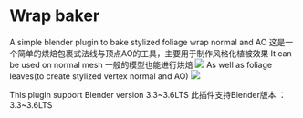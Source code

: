 # Wrap baker
A simple blender plugin to bake stylized foliage wrap normal and AO
这是一个简单的烘焙包裹式法线与顶点AO的工具，主要用于制作风格化植被效果
It can be used on normal mesh
一般的模型也能进行烘焙
![](https://github.com/JoeShu0/WrapBaker/blob/main/Doc/Gifs/wrapnormal01.gif)
As well as foliage leaves(to create stylized vertex normal and AO)
![](https://github.com/JoeShu0/WrapBaker/blob/main/Doc/Gifs/wrapnormal02.gif)

This plugin support Blender version 3.3~3.6LTS
此插件支持Blender版本 ： 3.3~3.6LTS
